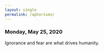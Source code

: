 ```yaml
---
layout: single
permalink: /aphorisms/
---
```


<h3>
Monday, May 25, 2020
</h3>
Ignorance and fear are what drives humanity.


